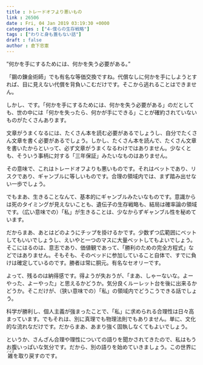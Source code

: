 ```yaml
---
title : トレードオフより悪いもの
link : 26506
date : Fri, 04 Jan 2019 03:19:30 +0000
categories : ["4-僕らの生存戦略"]
tags : ["わりと身も蓋もない話"]
draft : false
author : 倉下忠憲
---
```


”何かを手にするためには、何かを失う必要がある。”

「鋼の錬金術師」でも有名な等価交換ですね。代償なしに何かを手にしようとすれば、目に見えない代償を背負いこむだけです。そこから逃れることはできません。

しかし、です。「何かを手にするためには、何かを失う必要がある」のだとしても、世の中には「何かを失ったら、何かが手にできる」ことが確約されていないものがたくさんあります。

文章がうまくなるには、たくさん本を読む必要があるでしょうし、自分でたくさん文章を書く必要があるでしょう。しかし、たくさん本を読んで、たくさん文章を書いたからといって、必ず文章がうまくなるわけではありません。少なくとも、そういう事柄に対する「三年保証」みたいなものはありません。

その意味で、これはトレードオフよりも悪いものです。それはベットであり、リスクであり、ギャンブルに等しいものです。合理の領域内では、まず踏み出せない一歩でしょう。

でもまあ、生きることなんて、基本的にギャンブルみたいなものです。意識からは死のタイミングが見えないことも、遺伝子の生存戦略も、結局は確率論の領域です。（広い意味での）「私」が生きることは、少なからずギャンブル性を秘めています。

だからまあ、あとはどのようにチップを掛けるかです。少数ずつ広範囲にベットしてもいいでしょうし、えいやと一つのマスに大量ベットしてもよいでしょう。そこにはるのは、意志であり、価値観であって、「勝利のための完全方程式」などではありません。そもそも、そのベッドに参加していること自体で、すでに負けは確定しているのです。勝者は常に胴元。有名なセオリーです。

よって、残るのは納得感です。得ようが失おうが、「まあ、しゃーないな。よーやった、よーやった」と思えるかどうか。気分良くルーレット台を後に出来るかどうか。そこだけが、（狭い意味での）「私」の領域内でどうこうできる話でしょう。

科学が勝利し、個人主義が強まったことで、「私」に求められる合理性は日々高まっています。でもそれは、別に真理でも物理法則でもありません。単に、文化的な流れなだけです。だからまあ、あまり強く固執しなくてもよいでしょう。

というか、さんざん合理や理性についての語りを聞かされてきたので、私はもうお腹いっぱいな気分です。だから、別の語りを始めていきましょう。この世界に<ruby>雑<rt>ノイズ</rt></ruby>を取り戻すのです。